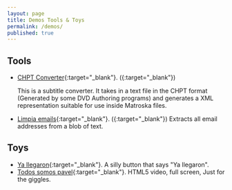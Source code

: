 ```yaml
---
layout: page
title: Demos Tools & Toys
permalink: /demos/
published: true
---
```

## Tools


- [CHPT Converter](https://demos.noenieto.com/chpt-konvertilo/){:target="_blank"}.
  ([<i class="fab fa-github-alt"></i>](https://github.com/misaelnieto/chpt-konvertilo){:target="_blank"})

  This is a subtitle converter. It takes in a text file in the CHPT format
  (Generated by some DVD Authoring programs) and generates a XML representation
  suitable for use inside Matroska files.

- [Limpia emails](https://demos.noenieto.com/limpiaemails/){:target="_blank"}.
  ([<i class="fab fa-github-alt"></i>](https://github.com/misaelnieto/limpiaemails){:target="_blank"})
  Extracts all email addresses from a blob of text.

## Toys

- [Ya llegaron](https://demos.noenieto.com/ya-llegaron//){:target="_blank"}.
  A silly button that says "Ya llegaron".
- [Todos somos pavel](https://demos.noenieto.com/todos-somos/pavel.html){:target="_blank"}. HTML5 video, full screen, Just for the giggles.